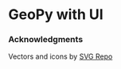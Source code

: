 # GeoPy with UI




### Acknowledgments
Vectors and icons by <a href="https://www.svgrepo.com" target="_blank">SVG Repo</a>
